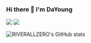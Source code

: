 ### Hi there 👋 I'm DaYoung 
<img src="https://img.shields.io/badge/Python-3766AB?style=flat-square&logo=Python&logoColor=white"/></a>
<img src="https://img.shields.io/badge/Html5-E34F26?style=flat-square&logo=Html5&logoColor=white"/></a>

![RIVERALLZERO's GitHub stats](https://github-readme-stats.vercel.app/api?username=RIVERALLZERO&theme=vue&show_icons=true)
